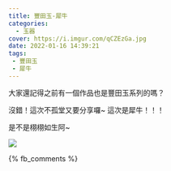 ```yaml
---
title: 豐田玉-犀牛
categories:
  - 玉器
cover: https://i.imgur.com/qCZEzGa.jpg
date: 2022-01-16 14:39:21
tags:
 - 豐田玉
 - 犀牛
---
```

大家還記得之前有一個作品也是豐田玉系列的嗎？

沒錯！這次不孤堂又要分享囉~ 這次是犀牛！！！

是不是栩栩如生阿~

![](https://i.imgur.com/qCZEzGa.jpg)

{% fb_comments %}
